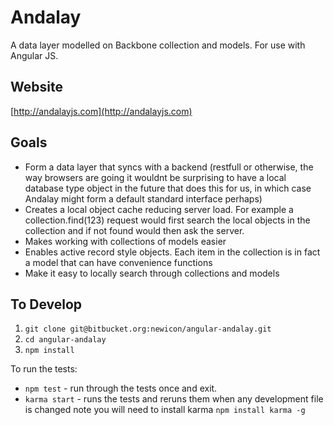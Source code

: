 # Andalay #

A data layer modelled on Backbone collection and models. For use with Angular JS.

## Website

[http://andalayjs.com](http://andalayjs.com)

## Goals

- Form a data layer that syncs with a backend (restfull or otherwise, the way browsers are going it wouldnt be surprising to have a local database type object in the future that does this for us, in which case Andalay might form a default standard interface perhaps)
- Creates a local object cache reducing server load. For example a collection.find(123) request would first search the local objects in the collection and if not found would then ask the server.
- Makes working with collections of models easier
- Enables active record style objects. Each item in the collection is in fact a model that can have convenience functions
- Make it easy to locally search through collections and models

## To Develop

1. ```git clone git@bitbucket.org:newicon/angular-andalay.git```
2. ```cd angular-andalay```
3. ```npm install```

To run the tests:

- ```npm test``` - run through the tests once and exit.
- ```karma start``` - runs the tests and reruns them when any development file is changed note you will need to install karma ```npm install karma -g```




